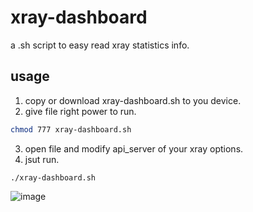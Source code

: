 # xray-dashboard
a .sh script to easy read xray statistics info.

## usage
1. copy or download xray-dashboard.sh to you device.
2. give file right power to run.
```sh
chmod 777 xray-dashboard.sh
```
3. open file and modify api_server of your xray options.
4. jsut run.
```
./xray-dashboard.sh
```
![image](https://github.com/Mesimpler/xray-dashboard/assets/50081549/d5a5711e-dce9-4278-a903-12355866049f)
